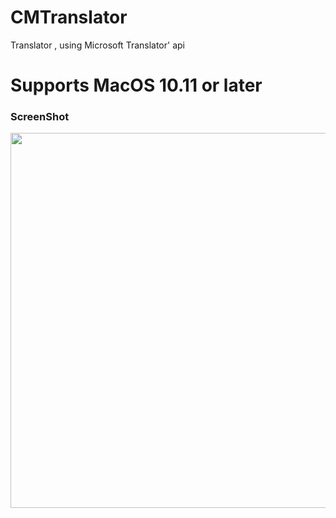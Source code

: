 # CMTranslator

Translator , using Microsoft Translator' api


# Supports MacOS 10.11 or later


### ScreenShot

<img src="https://crazy90.com/Crazy/Files/CMTrans.png" width="600"/> 


